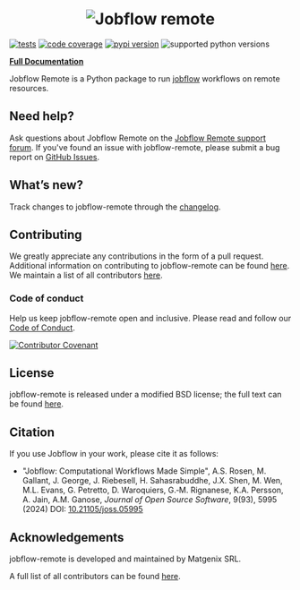 <div align="center">

# ![Jobflow remote](doc/source/_static/img/jfr_logo.svg)

</div>

[![tests](https://img.shields.io/github/actions/workflow/status/Matgenix/jobflow-remote/testing.yml?branch=develop&label=tests)](https://github.com/Matgenix/jobflow-remote/actions?query=workflow%3Atesting)
[![code coverage](https://img.shields.io/codecov/c/gh/Matgenix/jobflow-remote)](https://codecov.io/gh/Matgenix/jobflow-remote)
[![pypi version](https://img.shields.io/pypi/v/jobflow-remote?color=blue)](https://pypi.org/project/jobflow-remote)
![supported python versions](https://img.shields.io/pypi/pyversions/jobflow-remote)

**[Full Documentation][docs]**

Jobflow Remote is a Python package to run [jobflow](https://materialsproject.github.io/jobflow) workflows on remote resources.

## Need help?

Ask questions about Jobflow Remote on the [Jobflow Remote support forum][help-forum].
If you've found an issue with jobflow-remote, please submit a bug report on [GitHub Issues][issues].

## What’s new?

Track changes to jobflow-remote through the [changelog][changelog].

## Contributing

We greatly appreciate any contributions in the form of a pull request.
Additional information on contributing to jobflow-remote can be found [here][contributing].
We maintain a list of all contributors [here][contributors].

### Code of conduct

Help us keep jobflow-remote open and inclusive.
Please read and follow our [Code of Conduct][codeofconduct].

[![Contributor Covenant](https://img.shields.io/badge/Contributor%20Covenant-2.1-4baaaa.svg)](CODE_OF_CONDUCT.md)

## License

jobflow-remote is released under a modified BSD license; the full text can be found [here][license].


## Citation

If you use Jobflow in your work, please cite it as follows:

- "Jobflow: Computational Workflows Made Simple", A.S. Rosen, M. Gallant, J. George, J. Riebesell, H. Sahasrabuddhe, J.X. Shen, M. Wen, M.L. Evans, G. Petretto, D. Waroquiers, G.‑M. Rignanese, K.A. Persson, A. Jain, A.M. Ganose, _Journal of Open Source Software_, 9(93), 5995 (2024) DOI: [10.21105/joss.05995](https://doi.org/10.21105/joss.05995)

## Acknowledgements

jobflow-remote is developed and maintained by Matgenix SRL.

A full list of all contributors can be found [here][contributors].

[help-forum]: https://github.com//Matgenix/jobflow-remote/issues
[issues]: https://github.com//Matgenix/jobflow-remote/issues
[installation]: https://github.com//Matgenix/jobflow-remote/blob/develop/INSTALL.md
[contributing]: https://github.com/Matgenix/jobflow-remote/blob/develop/CONTRIBUTING.md
[codeofconduct]: https://github.com/Matgenix/jobflow-remote/blob/develop/CODE_OF_CONDUCT.md
[changelog]: https://github.com//Matgenix/jobflow-remote/blob/develop/CHANGELOG.md
[contributors]: https://github.com/Matgenix/jobflow-remote/graphs/contributors
[license]: https://raw.githubusercontent.com/Matgenix/jobflow-remote/blob/develop/LICENSE
[docs]: https://Matgenix.github.io/jobflow-remote/
